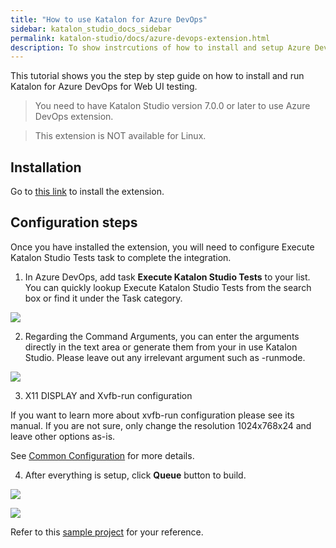 ```yaml
---
title: "How to use Katalon for Azure DevOps"
sidebar: katalon_studio_docs_sidebar
permalink: katalon-studio/docs/azure-devops-extension.html 
description: To show instrcutions of how to install and setup Azure DevOps extension.
---
```

This tutorial shows you the step by step guide on how to install and run Katalon for Azure DevOps for Web UI testing.

> You need to have Katalon Studio version 7.0.0 or later to use Azure DevOps extension.

> This extension is NOT available for Linux.

## Installation

Go to [this link](https://marketplace.visualstudio.com/items?itemName=katalon-llc.katalon&ssr=false#overview) to install the extension.


## Configuration steps

Once you have installed the extension, you will need to configure Execute Katalon Studio Tests task to complete the integration.

1. In Azure DevOps, add task **Execute Katalon Studio Tests** to your list. You can quickly lookup Execute Katalon Studio Tests from the search box or find it under the Task category.

![](https://github.com/katalon-studio/docs-images/raw/master/katalon-studio/docs/azure-devops-extension/1-search.png)


2. Regarding the Command Arguments, you can enter the arguments directly in the text area or generate them from your in use Katalon Studio. Please leave out any irrelevant argument such as -runmode.

![](https://github.com/katalon-studio/docs-images/raw/master/katalon-studio/docs/azure-devops-extension/2-command.png)


3. X11 DISPLAY and Xvfb-run configuration

If you want to learn more about xvfb-run configuration please see its manual. If you are not sure, only change the resolution 1024x768x24 and leave other options as-is.

See [Common Configuration](https://docs.katalon.com/katalon-studio/docs/common-configuration.html) for more details.

4. After everything is setup, click **Queue** button to build.

![](https://github.com/katalon-studio/docs-images/raw/master/katalon-studio/docs/azure-devops-extension/3-result.png)

![](https://github.com/katalon-studio/docs-images/raw/master/katalon-studio/docs/azure-devops-extension/4-result.png)


Refer to this [sample project](https://github.com/katalon-studio-samples/azure-devops-extension-samples) for your reference.